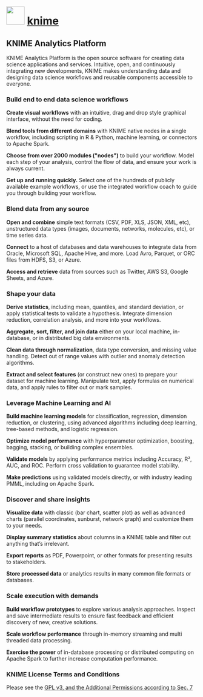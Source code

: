 # <img src="https://avatars1.githubusercontent.com/u/5486329" width="48" height="48"/> [knime](https://chocolatey.org/packages/knime)

## KNIME Analytics Platform

KNIME Analytics Platform is the open source software for creating data science applications and services. Intuitive, open, and continuously integrating new developments, KNIME makes understanding data and designing data science workflows and reusable components accessible to everyone.

### Build end to end data science workflows

__Create visual workflows__ with an intuitive, drag and drop style graphical interface, without the need for coding.

__Blend tools from different domains__ with KNIME native nodes in a single workflow, including scripting in R & Python, machine learning, or connectors to Apache Spark.

__Choose from over 2000 modules ("nodes")__ to build your workflow. Model each step of your analysis, control the flow of data, and ensure your work is always current.

__Get up and running quickly.__ Select one of the hundreds of publicly available example workflows, or use the integrated workflow coach to guide you through building your workflow.

### Blend data from any source

__Open and combine__ simple text formats (CSV, PDF, XLS, JSON, XML, etc), unstructured data types (images, documents, networks, molecules, etc), or time series data.

__Connect__ to a host of databases and data warehouses to integrate data from Oracle, Microsoft SQL, Apache Hive, and more. Load Avro, Parquet, or ORC files from HDFS, S3, or Azure.

__Access and retrieve__ data from sources such as Twitter, AWS S3, Google Sheets, and Azure.

### Shape your data

__Derive statistics__, including mean, quantiles, and standard deviation, or apply statistical tests to validate a hypothesis. Integrate dimension reduction, correlation analysis, and more into your workflows.

__Aggregate, sort, filter, and join data__ either on your local machine, in-database, or in distributed big data environments.

__Clean data through normalization__, data type conversion, and missing value handling. Detect out of range values with outlier and anomaly detection algorithms.

__Extract and select features__ (or construct new ones) to prepare your dataset for machine learning. Manipulate text, apply formulas on numerical data, and apply rules to filter out or mark samples.

### Leverage Machine Learning and AI

__Build machine learning models__ for classification, regression, dimension reduction, or clustering, using advanced algorithms including deep learning, tree-based methods, and logistic regression.

__Optimize model performance__ with hyperparameter optimization, boosting, bagging, stacking, or building complex ensembles.

__Validate models__ by applying performance metrics including Accuracy, R², AUC, and ROC. Perform cross validation to guarantee model stability.

__Make predictions__ using validated models directly, or with industry leading PMML, including on Apache Spark.

### Discover and share insights

__Visualize data__ with classic (bar chart, scatter plot) as well as advanced charts (parallel coordinates, sunburst, network graph) and customize them to your needs.

__Display summary statistics__ about columns in a KNIME table and filter out anything that’s irrelevant.

__Export reports__ as PDF, Powerpoint, or other formats for presenting results to stakeholders.

__Store processed data__ or analytics results in many common file formats or databases.

### Scale execution with demands

__Build workflow prototypes__ to ​explore various analysis approaches. Inspect and save intermediate results to ensure fast feedback and efficient discovery of new, creative solutions.

__Scale workflow performance__ through in-memory streaming and multi threaded data processing.

__Exercise the power__ ​of in-database processing or distributed computing on Apache Spark to further increase computation performance.

### KNIME License Terms and Conditions

Please see the [GPL v3, and the Additional Permissions according to Sec. 7](http://www.knime.org/downloads/full-license)
